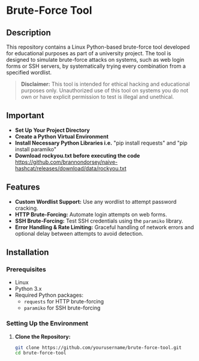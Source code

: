 # Brute-Force Tool

## Description
This repository contains a Linux Python-based brute-force tool developed for educational purposes as part of a university project. The tool is designed to simulate brute-force attacks on systems, such as web login forms or SSH servers, by systematically trying every combination from a specified wordlist.

> **Disclaimer:** This tool is intended for ethical hacking and educational purposes only. Unauthorized use of this tool on systems you do not own or have explicit permission to test is illegal and unethical.

## Important
- **Set Up Your Project Directory**
- **Create a Python Virtual Environment**
- **Install Necessary Python Libraries i.e.** "pip install requests" and "pip install paramiko"
- **Download rockyou.txt before executing the code** https://github.com/brannondorsey/naive-hashcat/releases/download/data/rockyou.txt

## Features
- **Custom Wordlist Support:** Use any wordlist to attempt password cracking.
- **HTTP Brute-Forcing:** Automate login attempts on web forms.
- **SSH Brute-Forcing:** Test SSH credentials using the `paramiko` library.
- **Error Handling & Rate Limiting:** Graceful handling of network errors and optional delay between attempts to avoid detection.

## Installation

### Prerequisites
- Linux
- Python 3.x
- Required Python packages:
  - `requests` for HTTP brute-forcing
  - `paramiko` for SSH brute-forcing

### Setting Up the Environment
1. **Clone the Repository:**
   ```bash
   git clone https://github.com/yourusername/brute-force-tool.git
   cd brute-force-tool
